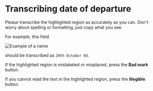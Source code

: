 # Transcribing date of departure

Please transcribe the highlighted region as accurately as you can. Don't worry about spelling or formatting, just copy what you see.

For example, this field

![Example of a name](/images/cd_date_departure.png)

should be transcribed as `29th October 03`.

If the highlighted region is mislabeled or misplaced, press the **Bad mark** button.

If you cannot read the text in the highlighted region, press the **Illegible** button.